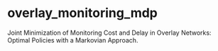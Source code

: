 # overlay_monitoring_mdp
Joint Minimization of Monitoring Cost and Delay in Overlay Networks: Optimal Policies with a Markovian Approach.
